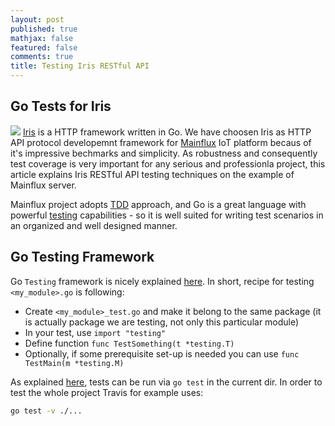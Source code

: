 ```yaml
---
layout: post
published: true
mathjax: false
featured: false
comments: true
title: Testing Iris RESTful API
---
```

## Go Tests for Iris
![](https://hd.unsplash.com/photo-1466027397211-20d0f2449a3f)
[Iris](https://github.com/kataras/iris) is a HTTP framework written in Go. We have choosen Iris as HTTP API protocol developemnt framework for [Mainflux](https://github.com/Mainflux/mainflux) IoT platform becaus of it's impressive bechmarks and simplicity. As robustness and consequently test coverage is very important for any serious and professionla project, this article explains Iris RESTful API testing techniques on the example of Mainflux server.


Mainflux project adopts [TDD](https://en.wikipedia.org/wiki/Test-driven_development) approach, and Go is a great language with powerful [testing](https://golang.org/pkg/testing/) capabilities - so it is well suited for writing test scenarios in an organized and well designed manner.

## Go Testing Framework
Go `Testing` framework is nicely explained [here](https://golang.org/doc/code.html#Testing).
In short, recipe for testing `<my_module>.go` is following:
- Create `<my_module>_test.go` and make it belong to the same package (it is actually package we are testing, not only this particular module)
- In your test, use `import "testing"`
- Define function `func TestSomething(t *testing.T)`
- Optionally, if some prerequisite set-up is needed you can use `func TestMain(m *testing.M)`

As explained [here](https://blog.golang.org/examples), tests can be run via `go test` in the current dir. In order to test the whole project Travis for example uses:
```bash
go test -v ./...
```
